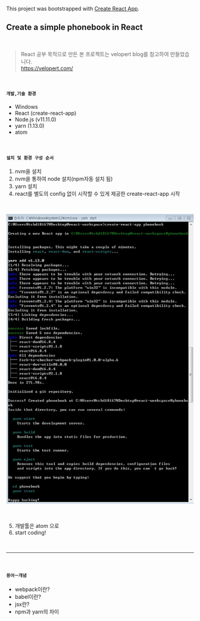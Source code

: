 This project was bootstrapped with [Create React App](https://github.com/facebook/create-react-app).

## Create a simple phonebook in React

<br/>

> React 공부 목적으로 만든 본 프로젝트는 velopert blog를 참고하여 만들었습니다.  
> https://velopert.com/

<br/>

#### `개발,기술 환경`  

- Windows  
- React (create-react-app)  
- Node.js (v11.11.0)  
- yarn (1.13.0)  
- atom  

<br/>

#### `설치 및 환경 구성 순서`  

1. nvm을 설치
2. nvm을 통하여 node 설치(npm자동 설치 됨)
3. yarn 설치
4. react를 별도의 config 없이 시작할 수 있게 제공한 create-react-app 시작

<br/>

![react](./public/images/cmd-create-react-app.JPG)

<br/>
  
5. 개발툴은 atom 으로
7. start coding!

<br/>

---

<br/>

#### `용어ㅡ개념`    

- webpack이란?
- babel이란?
- jsx란?
- npm과 yarn의 차이
